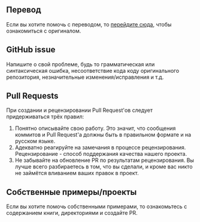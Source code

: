 ## Перевод
Если вы хотите помочь с переводом, то [перейдите сюда][here], чтобы ознакомиться с оригиналом.

[here]: https://github.com/mmstick/gtkrs-tutorials/

## GitHub issue

Напишите о свой проблеме, будь то грамматическая или синтаксическая ошибка,
несоответствие кода коду оригинального репозитория, незначительные изменения/исправления и т.д.

##  Pull Requests
При создании и рецензировании Pull Request'ов следует придерживаться трёх правил:

1. Понятно описывайте свою работу. Это значит, что сообщения коммитов и Pull Request'а должны быть в правильном формате и на русском языке.
2. Адекватно реагируйте на замечания в процессе рецензирования. Рецензирование - способ поддержания качества нашего проекта.
3. Не забывайте на обновление PR по результатам рецензирования. Вы лучше всего
разбираетесь в том, что вы сделали, и кроме вас никто не займётся вливанием ваших правок в проект.

## Собственные примеры/проекты
Если вы хотите помочь собственными примерами, то ознакомьтесь с содержанием книги, директориями и создайте PR.

